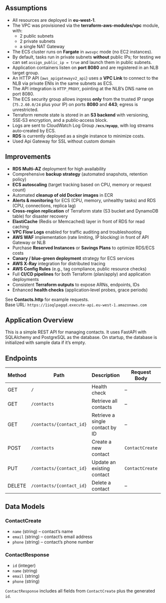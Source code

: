 ## Assumptions

- All resources are deployed in **eu‑west‑1**.  
- The VPC was provisioned via the **terraform-aws-modules/vpc** module, with:  
  - 2 public subnets  
  - 2 private subnets  
  - a single NAT Gateway  
- The ECS cluster runs on **Fargate** in `awsvpc` mode (no EC2 instances).  
- By default, tasks run in private subnets **without** public IPs; for testing we can set `assign_public_ip = true` and launch them in public subnets.  
- Application containers listen on **port 8080** and are registered in an NLB target group.  
- An HTTP API (`aws_apigatewayv2_api`) uses a **VPC Link** to connect to the NLB via private ENIs in the same subnets as ECS.  
- The API integration is `HTTP_PROXY`, pointing at the NLB’s DNS name on port 8080.  
- The ECS security group allows ingress **only** from the trusted IP range (`75.2.60.0/24` plus your IP) on ports **8080** and **443**; egress is unrestricted.  
- Terraform remote state is stored in an **S3 backend** with versioning, SSE‑S3 encryption, and a public‑access block.  
- Logs are sent to CloudWatch Log Group **`/ecs/myapp`**, with log streams auto‑created by ECS.  
- **RDS** is currently deployed as a single instance to minimize costs.
- Used Api Gateway for SSL without custom domain

## Improvements

- **RDS Multi‑AZ** deployment for high availability  
- Comprehensive **backup strategy** (automated snapshots, retention policy)  
- **ECS autoscaling** (target tracking based on CPU, memory or request count)  
- Automated **cleanup of old Docker images** in ECR  
- **Alerts & monitoring** for ECS (CPU, memory, unhealthy tasks) and RDS (CPU, connections, replica lag)  
- **Cross‑region replication** of Terraform state (S3 bucket and DynamoDB table) for disaster recovery  
- **ElastiCache** (Redis or Memcached) layer in front of RDS for read caching  
- **VPC Flow Logs** enabled for traffic auditing and troubleshooting  
- **AWS WAF** implementation (rate limiting, IP blocking) in front of API Gateway or NLB  
- Purchase **Reserved Instances** or **Savings Plans** to optimize RDS/ECS costs  
- **Canary / blue‑green deployment** strategy for ECS services  
- **AWS X‑Ray** integration for distributed tracing  
- **AWS Config Rules** (e.g., tag compliance, public resource checks)  
- Full **CI/CD pipelines** for both Terraform (plan/apply) and application deployments  
- Consistent **Terraform outputs** to expose ARNs, endpoints, IDs  
- Enhanced **health checks** (application‑level probes, grace periods)  


See **Contacts.http** for example requests.  
Base URL: `https://1ioqlpagqd.execute-api.eu-west-1.amazonaws.com`

## Application Overview

This is a simple REST API for managing contacts. It uses FastAPI with SQLAlchemy and PostgreSQL as the database. On startup, the database is initialized with sample data if it’s empty.

## Endpoints

| Method | Path                      | Description                        | Request Body     | Response Model            |
|--------|---------------------------|------------------------------------|------------------|---------------------------|
| GET    | `/`                       | Health check                       | –                | `{ "status": "OK" }`      |
| GET    | `/contacts`               | Retrieve all contacts              | –                | `List[ContactResponse]`   |
| GET    | `/contacts/{contact_id}`  | Retrieve a single contact by ID    | –                | `ContactResponse`         |
| POST   | `/contacts`               | Create a new contact               | `ContactCreate`  | `ContactResponse`         |
| PUT    | `/contacts/{contact_id}`  | Update an existing contact         | `ContactCreate`  | `ContactResponse`         |
| DELETE | `/contacts/{contact_id}`  | Delete a contact                   | –                | `ContactResponse`         |

## Data Models

### ContactCreate
- `name` (string) – contact’s name  
- `email` (string) – contact’s email address  
- `phone` (string) – contact’s phone number  

### ContactResponse
- `id` (integer)  
- `name` (string)  
- `email` (string)  
- `phone` (string)  

`ContactResponse` includes all fields from `ContactCreate` plus the generated `id`.  
